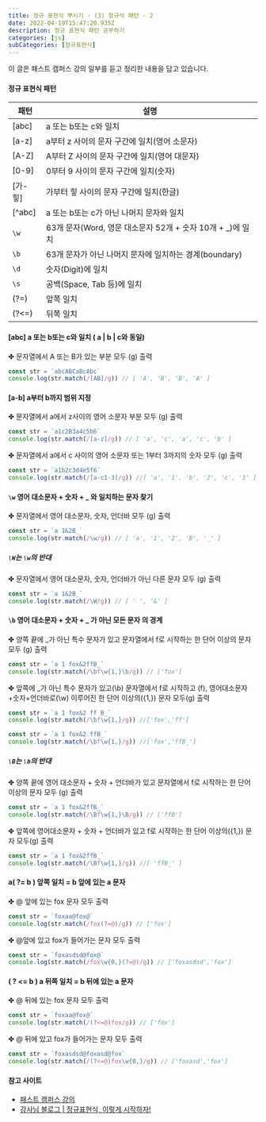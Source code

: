 ```yaml
---
title: 정규 표현식 뿌시기 - (3) 정규식 패턴 - 2
date: 2022-04-19T15:47:20.935Z
description: 정규 표현식 패턴 공부하기
categories: [js]
subCategories: [정규표현식]
---
```


이 글은 패스트 캠퍼스 강의 일부를 듣고 정리한 내용을 담고 있습니다.

#### 정규 표현식 패턴

| 패턴    | 설명                                                        |
| ------- | ----------------------------------------------------------- |
| [abc]   | a 또는 b또는 c와 일치                                       |
| [a-z]   | a부터 z 사이의 문자 구간에 일치(영어 소문자)                |
| [A-Z]   | A부터 Z 사이의 문자 구간에 일치(영어 대문자)                |
| [0-9]   | 0부터 9 사이의 문자 구간에 일치(숫자)                       |
| [가-힣] | 가부터 힣 사이의 문자 구간에 일치(한글)                     |
| [^abc]  | a 또는 b또는 c가 아닌 나머지 문자와 일치                    |
| `\w`    | 63개 문자(Word, 영문 대소문자 52개 + 숫자 10개 + \_)에 일치 |
| `\b`    | 63개 문자가 아닌 나머지 문자에 일치하는 경계(boundary)      |
| `\d`    | 숫자(Digit)에 일치                                          |
| `\s`    | 공백(Space, Tab 등)에 일치                                  |
| (?=)    | 앞쪽 일치                                                   |
| (?<=)   | 뒤쪽 일치                                                   |

#### [abc] a 또는 b또는 c와 일치 ( a | b | c와 동일)

<div class="tab bottom10">✤ 문자열에서 A 또는 B가 있는 부분 모두 (g) 출력</div>

```jsx
const str = `abcABCaBcAbc`
console.log(str.match(/[AB]/g)) // [ 'A', 'B', 'B', 'A' ]
```

#### [a-b] a부터 b까지 범위 지정

<div class="tab bottom10">✤ 문자열에서 a에서 z사이의 영어 소문자 부분 모두 (g) 출력</div>

```jsx
const str = `a1c2B3a4c5b6`
console.log(str.match(/[a-z]/g)) // [ 'a', 'c', 'a', 'c', 'b' ]
```

<div class="tab bottom10">✤ 문자열에서 a에서 c 사이의 영어 소문자 또는 1부터 3까지의 숫자 모두 (g) 출력</div>

```jsx
const str = `a1b2c3d4e5f6`
console.log(str.match(/[a-c1-3]/g)) //[ 'a', '1', 'b', '2', 'c', '3' ]
```

#### `\w` 영어 대소문자 + 숫자 + \_ 와 일치하는 문자 찾기

<div class="tab bottom10">✤ 문자열에서 영어 대소문자, 숫자, 언더바 모두 (g) 출력</div>

```jsx
const str = `a 1&2B_`
console.log(str.match(/\w/g)) // [ 'a', '1', '2', 'B', '_' ]
```

##### `\W`는 `\w`의 반대

<div class="tab bottom10">✤ 문자열에서 영어 대소문자, 숫자, 언더바가 아닌 다른 문자 모두 (g) 출력</div>

```jsx
const str = `a 1&2B_`
console.log(str.match(/\W/g)) // [ ' ', '&' ]
```

#### `\b` 영어 대소문자 + 숫자 + \_ 가 아닌 모든 문자 의 경계

<div class="tab bottom10">✤ 양쪽 끝에 _가 아닌 특수 문자가 있고 문자열에서 f로 시작하는 한 단어 이상의 문자 모두 (g) 출력</div>

```jsx
const str = `a 1 fox&2ffB_`
console.log(str.match(/\bf\w{1,}\b/g)) // ['fox']
```

<div class="tab bottom10">✤ 앞쪽에 _가 아닌 특수 문자가 있고(\b) 문자열에서 f로 시작하고 (f), 영어대소문자+숫자+언더바로(\w) 이루어진 한 단어 이상의({1,}) 문자 모두(g) 출력</div>

```jsx
const str = `a 1 fox&2 ff B_`
console.log(str.match(/\bf\w{1,}/g)) //['fox','ff']
```

```jsx
const str = `a 1 fox&2 ffB_`
console.log(str.match(/\bf\w{1,}/g)) //['fox','ffB_']
```

##### `\B`는 `\b`의 반대

<div class="tab bottom10">✤ 양쪽 끝에 영어 대소문자 + 숫자 + 언더바가 있고 문자열에서 f로 시작하는 한 단어 이상의 문자 모두 (g) 출력</div>

```jsx
const str = `a 1 fox&2ffB_`
console.log(str.match(/\Bf\w{1,}\B/g)) // ['ffB']
```

<div class="tab bottom10">✤ 앞쪽에 영어대소문자 + 숫자 + 언더바가 있고 f로 시작하는 한 단어 이상의({1,}) 문자 모두(g) 출력</div>

```jsx
const str = `a 1 fox&2ffB_`
console.log(str.match(/\Bf\w{1,}/g)) //[ 'ffB_' ]
```

#### a( ?= b ) 앞쪽 일치 = b 앞에 있는 a 문자

<div class="tab bottom10">✤ @ 앞에 있는 fox 문자 모두 출력</div>

```jsx
const str = `foxaa@fox@`
console.log(str.match(/fox(?=@)/g)) // ['fox']
```

<div class="tab bottom10">✤ @앞에 있고 fox가 들어가는 문자 모두 출력</div>

```jsx
const str = `foxasdsd@fox@`
console.log(str.match(/fox\w{0,}(?=@)/g)) // ['foxasdsd','fox']
```

#### ( ? <= b ) a 뒤쪽 일치 = b 뒤에 있는 a 문자

<div class="tab bottom10">✤ @ 뒤에 있는 fox 문자 모두 출력</div>

```jsx
const str = `foxaa@fox@`
console.log(str.match(/(?<=@)fox/g)) // ['fox']
```

<div class="tab bottom10">✤ @ 뒤에 있고 fox가 들어가는 문자 모두 출력</div>

```jsx
const str = `foxasdsd@foxasd@fox`
console.log(str.match(/(?<=@)fox\w{0,}/g)) // ['foxasd','fox']
```

#### 참고 사이트

- <a href="https://fastcampus.co.kr/dev_online_frontend" target="_blank">패스트 캠퍼스 강의</a>
- <a href="https://heropy.blog/2018/10/28/regexp/" target="_blank">강사님 블로그 | 정규표현식, 이렇게 시작하자!</a>
